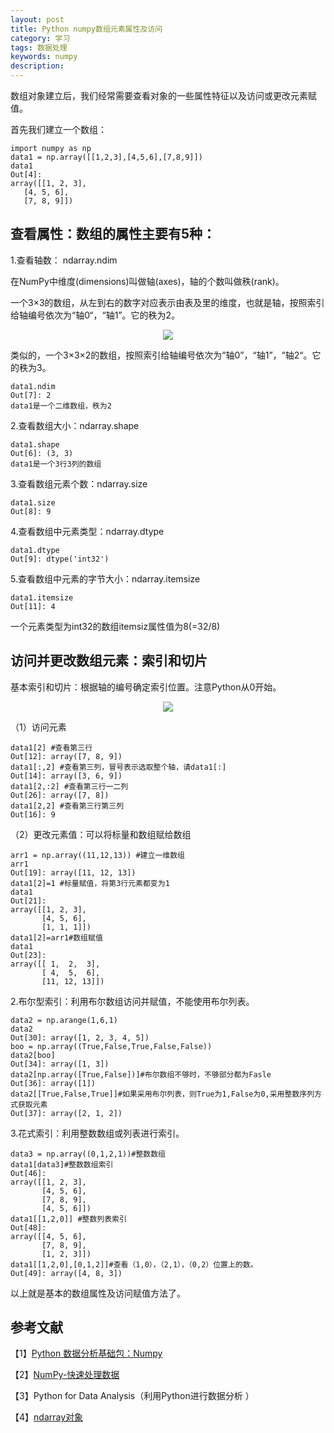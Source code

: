 ```yaml
---
layout: post
title: Python numpy数组元素属性及访问	
category: 学习
tags: 数据处理
keywords: numpy 
description: 
---
```


数组对象建立后，我们经常需要查看对象的一些属性特征以及访问或更改元素赋值。

首先我们建立一个数组：

    import numpy as np
    data1 = np.array([[1,2,3],[4,5,6],[7,8,9]])
    data1
    Out[4]: 
    array([[1, 2, 3],
       [4, 5, 6],
       [7, 8, 9]])
  
## 查看属性：数组的属性主要有5种：
    
1.查看轴数： ndarray.ndim
     
在NumPy中维度(dimensions)叫做轴(axes)，轴的个数叫做秩(rank)。

 一个3×3的数组，从左到右的数字对应表示由表及里的维度，也就是轴，按照索引给轴编号依次为“轴0“，“轴1”。它的秩为2。

<div align="center"><img src="http://7xo51k.com1.z0.glb.clouddn.com/numpy轴1.png-wx"  ></div>

类似的，一个3×3×2的数组，按照索引给轴编号依次为“轴0”，“轴1”，“轴2“。它的秩为3。
    
    data1.ndim
    Out[7]: 2
    data1是一个二维数组，秩为2

2.查看数组大小：ndarray.shape

    data1.shape
    Out[6]: (3, 3)
    data1是一个3行3列的数组
    
3.查看数组元素个数：ndarray.size

    data1.size
    Out[8]: 9
    
4.查看数组中元素类型：ndarray.dtype
    
    data1.dtype
    Out[9]: dtype('int32')
    
5.查看数组中元素的字节大小：ndarray.itemsize
    
    data1.itemsize
    Out[11]: 4
    
一个元素类型为int32的数组itemsiz属性值为8(=32/8)
    
## 访问并更改数组元素：索引和切片
    
基本索引和切片：根据轴的编号确定索引位置。注意Python从0开始。

<div align="center"><img src="http://7xo51k.com1.z0.glb.clouddn.com/numpy轴2.png-wx"  ></div>

（1）访问元素

    data1[2] #查看第三行
    Out[12]: array([7, 8, 9])
    data1[:,2] #查看第三列，冒号表示选取整个轴，请data1[:]
    Out[14]: array([3, 6, 9])
    data1[2,:2] #查看第三行一二列
    Out[26]: array([7, 8])
    data1[2,2] #查看第三行第三列
    Out[16]: 9

（2）更改元素值：可以将标量和数组赋给数组

    arr1 = np.array((11,12,13)) #建立一维数组
    arr1
    Out[19]: array([11, 12, 13])
    data1[2]=1 #标量赋值，将第3行元素都变为1
    data1
    Out[21]: 
    array([[1, 2, 3],
           [4, 5, 6],
           [1, 1, 1]])
    data1[2]=arr1#数组赋值
    data1
    Out[23]: 
    array([[ 1,  2,  3],
           [ 4,  5,  6],
           [11, 12, 13]])
    
2.布尔型索引：利用布尔数组访问并赋值，不能使用布尔列表。

    data2 = np.arange(1,6,1)
    data2
    Out[30]: array([1, 2, 3, 4, 5])
    boo = np.array((True,False,True,False,False))
    data2[boo]
    Out[34]: array([1, 3])
    data2[np.array([True,False])]#布尔数组不够时，不够部分都为Fasle
    Out[36]: array([1])
    data2[[True,False,True]]#如果采用布尔列表，则True为1,False为0,采用整数序列方式获取元素
    Out[37]: array([2, 1, 2])

3.花式索引：利用整数数组或列表进行索引。

    data3 = np.array((0,1,2,1))#整数数组
    data1[data3]#整数数组索引
    Out[46]: 
    array([[1, 2, 3],
           [4, 5, 6],
           [7, 8, 9],
           [4, 5, 6]])
    data1[[1,2,0]] #整数列表索引
    Out[48]: 
    array([[4, 5, 6],
           [7, 8, 9],
           [1, 2, 3]])
    data1[[1,2,0],[0,1,2]]#查看（1,0），（2,1），（0,2）位置上的数。
    Out[49]: array([4, 8, 3])
  
以上就是基本的数组属性及访问赋值方法了。

## 参考文献
 
【1】[Python 数据分析基础包：Numpy ](http://my.oschina.net/lionets/blog/276574)

【2】[NumPy-快速处理数据](http://old.sebug.net/paper/books/scipydoc/numpy_intro.html)
    
【3】Python for Data Analysis（利用Python进行数据分析 ）

【4】[ndarray对象](http://hyry.dip.jp/tech/book/page/scipy/numpy_ndarray.html)

